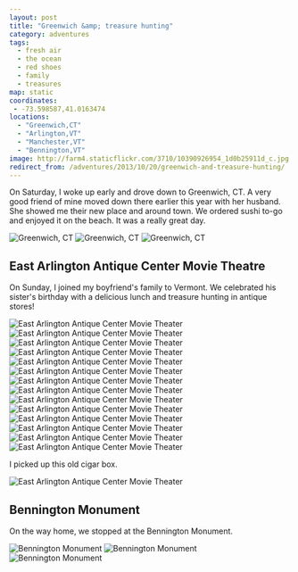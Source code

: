 ```yaml
---
layout: post
title: "Greenwich &amp; treasure hunting"
category: adventures
tags:
  - fresh air
  - the ocean
  - red shoes
  - family
  - treasures
map: static
coordinates:
 - -73.598587,41.0163474
locations:
  - "Greenwich,CT"
  - "Arlington,VT"
  - "Manchester,VT"
  - "Bennington,VT"
image: http://farm4.staticflickr.com/3710/10390926954_1d0b25911d_c.jpg
redirect_from: /adventures/2013/10/20/greenwich-and-treasure-hunting/
---
```



On Saturday, I woke up early and drove down to Greenwich, CT. A very good friend of mine moved down there earlier this year with her husband. She showed me their new place and around town. We ordered sushi to-go and enjoyed it on the beach. It was a really great day.

<div class="photos">

<img src="http://farm8.staticflickr.com/7376/10391048193_0ed2052e5b_c.jpg" class="img-half" alt="Greenwich, CT">
<img src="http://farm6.staticflickr.com/5510/10390895356_61e2051e1b_c.jpg" class="img-half" alt="Greenwich, CT">
<img src="http://farm8.staticflickr.com/7441/10390910816_14ec5d95d4_c.jpg" class="pop-out" alt="Greenwich, CT">
</div>

## East Arlington Antique Center Movie Theatre

On Sunday, I joined my boyfriend's family to Vermont. We celebrated his sister's birthday with a delicious lunch and treasure hunting in antique stores!

<div class="photos">

<img src="http://farm4.staticflickr.com/3810/10391098723_42e648147e_c.jpg" class="img-half" alt="East Arlington Antique Center Movie Theater">
<img src="http://farm8.staticflickr.com/7340/10391102833_df756e6505_c.jpg" class="img-half" alt="East Arlington Antique Center Movie Theater">
<img src="http://farm4.staticflickr.com/3710/10390926954_1d0b25911d_c.jpg" class="pop-out" alt="East Arlington Antique Center Movie Theater">
<img src="http://farm6.staticflickr.com/5493/10391111813_0544887769_c.jpg" class="img-half" alt="East Arlington Antique Center Movie Theater">
<img src="http://farm8.staticflickr.com/7415/10390968336_02ca02940f_c.jpg" class="img-half" alt="East Arlington Antique Center Movie Theater">
<img src="http://farm6.staticflickr.com/5531/10391118893_d5003b4275_c.jpg" class="img-thirds" alt="East Arlington Antique Center Movie Theater">
<img src="http://farm8.staticflickr.com/7394/10391122693_dacbaf9a32_c.jpg" class="img-thirds" alt="East Arlington Antique Center Movie Theater">
<img src="http://farm3.staticflickr.com/2857/10391152183_41de13a859_c.jpg" class="img-thirds" alt="East Arlington Antique Center Movie Theater">
<img src="http://farm6.staticflickr.com/5496/10391125783_0dcf6911a7_c.jpg" class="img-half" alt="East Arlington Antique Center Movie Theater">
<img src="http://farm8.staticflickr.com/7328/10390951325_f60a787232_c.jpg" class="img-half" alt="East Arlington Antique Center Movie Theater">
<img src="http://farm4.staticflickr.com/3746/10390953474_b4a882b337_c.jpg" class="img-half" alt="East Arlington Antique Center Movie Theater">
<img src="http://farm4.staticflickr.com/3756/10390956964_ca9493f18c_c.jpg" class="img-half" alt="East Arlington Antique Center Movie Theater">
<img src="http://farm6.staticflickr.com/5524/10390996416_13d3eee588_c.jpg" class="img-half" alt="East Arlington Antique Center Movie Theater">
<img src="http://farm4.staticflickr.com/3784/10390970065_dd1c0bf0b0_c.jpg" class="img-half" alt="East Arlington Antique Center Movie Theater">
</div>

I picked up this old cigar box.

<div class="photos">

<img src="http://farm8.staticflickr.com/7435/10390974944_77f74f397d_c.jpg" alt="East Arlington Antique Center Movie Theater">
</div>

## Bennington Monument

On the way home, we stopped at the Bennington Monument.

<div class="photos">

<img src="http://farm8.staticflickr.com/7395/10391056286_be4e0a5d2e_c.jpg" class="img-tall" alt="Bennington Monument">
<img src="http://farm4.staticflickr.com/3708/10391031384_5226044973_c.jpg" class="img-wide" alt="Bennington Monument">
<img src="http://farm8.staticflickr.com/7459/10391034654_5f8f495a5c_c.jpg" class="pop-out" alt="Bennington Monument">
</div>